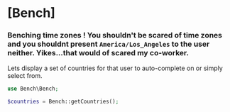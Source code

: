 [Bench]
===========

### Benching time zones ! You shouldn't be scared of time zones and you shouldnt present `America/Los_Angeles`  to the user neither. Yikes...that would of scared my co-worker.


Lets display a set of countries for that user to auto-complete on or simply select from.




```php
use Bench\Bench;

$countries = Bench::getCountries();
```
